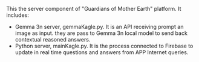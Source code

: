 This the server component of "Guardians of Mother Earth" platform.
It includes:
- Gemma 3n server, gemmaKagle.py. It is an API receiving prompt an image as input. they are pass to Gemma 3n local model to send back contextual reasoned answers.
- Python server, mainKagle.py. It is the process connected to Firebase to update in real time questions and answers from APP Internet queries. 